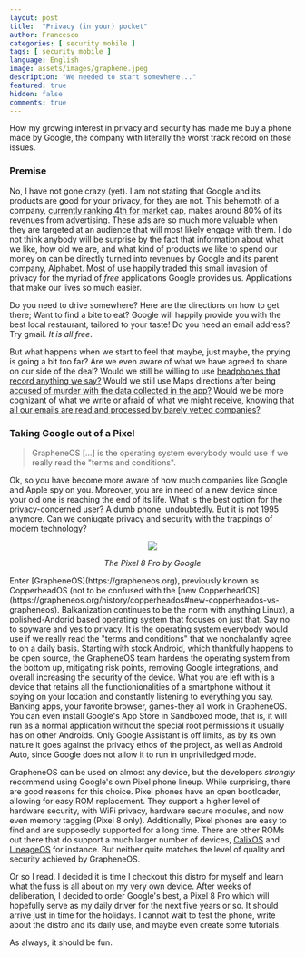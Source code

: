 ```yaml
---
layout: post
title:  "Privacy (in your) pocket"
author: Francesco
categories: [ security mobile ]
tags: [ security mobile ]
language: English
image: assets/images/graphene.jpeg
description: "We needed to start somewhere..."
featured: true
hidden: false
comments: true
---
```


How my growing interest in privacy and security has made me buy a phone made by Google,
the company with literally the worst track record on those issues. 

### Premise

No, I have not gone crazy (yet). I am not stating that Google and its products are good for your privacy, for they are not. This behemoth of a company, [currently ranking 4th for market cap](https://companiesmarketcap.com), makes around 80% of its revenues from advertising. These ads are so much more valuable when they are targeted at an audience that will most likely engage with them.
I do not think anybody will be surprise by the fact that information about what we like, how old we are, and what kind of products we like to spend our money on can be directly turned into revenues by Google and its parent company, Alphabet.
Most of use happily traded this small invasion of privacy for the myriad of *free*   applications Google provides us. Applications that make our lives so much easier.

Do you need to drive somewhere? Here are the directions on how to get there; Want to find a bite to eat? Google will happily provide you with the best local restaurant, tailored to your taste! Do you need an email address? Try gmail. *It is all free*.

But what happens when we start to feel that maybe, just maybe, the prying is going a bit too far? Are we even aware of what we have agreed to share on our side of the deal? Would we still be willing to use [headphones that record anything we say?](https://foundation.mozilla.org/en/privacynotincluded/google-pixel-buds/) Would we still use Maps directions after being [accused of murder with the data collected in the app?](https://www.nytimes.com/interactive/2019/04/13/us/google-location-tracking-police.html)
Would we be more cognizant of what we write or afraid of what we might receive, knowing that [all our emails are read and processed by barely vetted companies?](https://tech.hindustantimes.com/tech/news/google-s-gmail-allows-third-party-developers-to-read-your-emails-report-story-W9IObo6sjRWCWSAeeZneDN.html)

### Taking Google out of a Pixel

> GrapheneOS [...] is the operating system everybody would use if we really read the "terms and conditions".

Ok, so you have become more aware of how much companies like Google and Apple spy on you. Moreover, you are in need of a new device since your old one is reaching the end of its life. What is the best option for the privacy-concerned user?
A dumb phone, undoubtedly. But it  is not 1995 anymore. Can we coniugate privacy and security with the trappings of modern technology?

<p align="center">
  <img src="{{ site.baseurl }}/assets/images/pixel-8-pro-obsidian.png" />
</p>
<p align="center">
    <i>The Pixel 8 Pro by Google</i>
</p>
Enter [GrapheneOS](https://grapheneos.org), previously known as CopperheadOS (not to be confused with the [new CopperheadOS](https://grapheneos.org/history/copperheados#new-copperheados-vs-grapheneos). Balkanization continues to be the norm with anything Linux), a polished-Andorid based operating system that focuses on just that. Say no to spyware and yes to privacy. It is the operating system everybody would use if we really read the "terms and conditions" that we nonchalantly agree to on a daily basis. Starting with stock Android, which thankfully happens to be open source, the GrapheneOS team hardens the operating system from the bottom up, mitigating risk points, removing Google integrations, and overall increasing the security of the device. What you are left with is a device that retains all the functionionalities of a smartphone without it spying on your location and constantly listening to everything you say. Banking apps, your favorite browser, games-they all work in GrapheneOS. You can even install Google's App Store in Sandboxed mode, that is, it will run as a normal application without the special root permissions it usually has on other Androids. Only Google Assistant is off limits, as by its own nature it goes against the privacy ethos of the project, as well as Android Auto, since Google does not allow it to run in unpriviledged mode.

GrapheneOS can be used on almost any device, but the developers *strongly* recommend using Google's own Pixel phone lineup. While surprising, there are good reasons for this choice. Pixel phones have an open bootloader, allowing for easy ROM replacement. They support a higher level of hardware security, with WiFi privacy, hardware secure modules, and now even memory tagging (Pixel 8 only).
Additionally, Pixel phones are easy to find and are supposedly supported for a long time.
There are other ROMs out there that do support a much larger number of devices, [CalixOS](https://calyxos.org) and [LineageOS](https://lineageos.org) for instance. But neither quite matches the level of quality and security achieved by GrapheneOS.


Or so I read. I decided it is time I checkout this distro for myself and learn what the fuss is all about on my very own device. After weeks of deliberation, I decided to order Google's best, a Pixel 8 Pro which will hopefully serve as my daily driver for the next five years or so. It should arrive just in time for the holidays. I cannot wait to test the phone, write about the distro and its daily use, and maybe even create some tutorials.

As always, it should be fun.